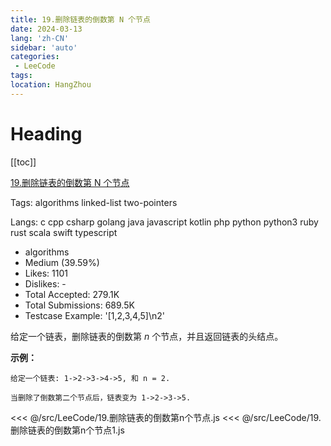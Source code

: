 ```yaml
---
title: 19.删除链表的倒数第 N 个节点
date: 2024-03-13
lang: 'zh-CN'
sidebar: 'auto'
categories:
 - LeeCode
tags: 
location: HangZhou
---
```


# Heading
[[toc]]

[19.删除链表的倒数第 N 个节点](https://leetcode-cn.com/problems/remove-nth-node-from-end-of-list/description/)

Tags: algorithms linked-list two-pointers

Langs: c cpp csharp golang java javascript kotlin php python python3 ruby rust scala swift typescript

- algorithms
- Medium (39.59%)
- Likes: 1101
- Dislikes: -
- Total Accepted: 279.1K
- Total Submissions: 689.5K
- Testcase Example: '[1,2,3,4,5]\n2'

<p>给定一个链表，删除链表的倒数第&nbsp;<em>n&nbsp;</em>个节点，并且返回链表的头结点。</p>

<p><strong>示例：</strong></p>

```
给定一个链表: 1->2->3->4->5, 和 n = 2.

当删除了倒数第二个节点后，链表变为 1->2->3->5.
```

<<< @/src/LeeCode/19.删除链表的倒数第n个节点.js
<<< @/src/LeeCode/19.删除链表的倒数第n个节点1.js
